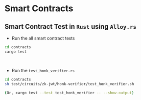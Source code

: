 # Smart Contracts


## Smart Contract Test in `Rust` using `Alloy.rs`

- Run the all smart contract tests
```bash
cd contracts
cargo test
```

<br>

- Run the `test_honk_verifier.rs`
```bash
cd contracts
sh test/circuits/zk-jwt/honk-verifier/test_honk_verifier.sh

(Or, cargo test --test test_honk_verifier -- --show-output)
```